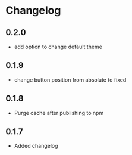 # Changelog

## 0.2.0

* add option to change default theme

## 0.1.9

* change button position from absolute to fixed

## 0.1.8

* Purge cache after publishing to npm

## 0.1.7

* Added changelog
